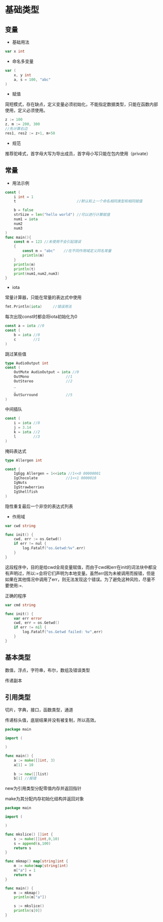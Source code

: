 # 基础类型

## 变量

* 基础用法

```go
var x int
```

* 命名多变量

```go
var (
    x, y int
    a, s = 100, "abc"
)
```

* 赋值

简短模式，存在缺点，定义变量必须初始化，不能指定数据类型，只能在函数内部使用，定义必须使用。

```go
z := 100
z, m := 200, 300
//先计算右边
res1, res2 := z+1, m+50
```

* 规范

推荐驼峰式，首字母大写为导出成员，首字母小写只能在包内使用（private）

## 常量

* 用法示例

```go
const (
    i int = 1
    t                            //默认和上一个命名相同类型和相同赋值

    b = false
    strSize = len("hello world") //可以进行计算赋值
    num1 = iota
    num2
    num3
)
func main(){
    const m = 123 //未使用不会引起错误
    {
        const m = "abc"    //在不同作用域定义同名常量
        println(m)
    }
    println(m)
    println(t)
    print(num1,num2,num3)
}
```

* iota

常量计算器，只能在常量的表达式中使用

```go
fmt.Println(iota)     //错误用法
```

每次出现const时都会将iota初始化为0

```go
const a = iota //0
const (
    b = iota //0
    c        //1
)
```

跳过某些值

```go
type AudioOutput int
const (
    OutMute AudioOutput = iota //0
    OutMono                 //1
    OutStereo               //2
    _
    _
    OutSurround             //5
)
```

中间插队

```go
const (
    i = iota //0
    j = 3.14 
    k = iota //2
    l        //3
)
```

掩码表达式

```go
type Allergen int

const (
    IgEgg Allergen = 1<<iota //1<<0 00000001
    IgChocolate             //1<<1 0000010
    IgNuts
    IgStrawberries
    IgShellfish
)
```

隐性重复最后一个非空的表达式列表

* 作用域

```go
var cwd string

func init() {
    cwd, err := os.Getwd()
    if err != nul {
        log.Fatalf("os.Getwd:%v".err)
    }
}
```

这段程序中，目的是给cwd全局变量赋值，而由于cwd和err在init的词法块中都没有声明过，所以:=会将它们声明为本地变量。虽然err因为未被调用而报错，但是如果在其他情况中调用了err，则无法发现这个错误。为了避免这种风险，尽量不要使用:=.

正确的程序

```go
var cmd string

func init() {
    var err error
    cwd, err = os.Getwd()
    if err != nil {
        log.Fatalf("os.Getwd failed: %v",err)
    }
}
```

## 基本类型

数值，浮点，字符串，布尔，数组及错误类型

传递副本

## 引用类型

切片，字典，接口，函数类型，通道

传递标头值，底层结果并没有被复制，所以高效。

```go
package main

import (

)

func main() {
    a := make([]int, 3)
    a[1] = 10
    
    b := new([]list)
    b[1] //报错
```

new为引用类型分配零值内存并返回指针

make为其分配内存初始化结构并返回对象

```go
package main

import (

)

func mkslice() []int {
	s := make([]int,0,10)
	s = append(s,100)
	return s
}

func mkmap() map[string]int {
	m := make(map[string]int)
	m["a"] = 1
	return m
}

func main() {
	m := mkmap()
	println(m["a"])

	s := mkslice()
	println(s[0])
}
```



